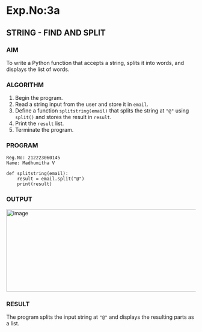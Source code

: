 # Exp.No:3a
## STRING - FIND AND SPLIT

### AIM  
To write a Python function that accepts a string, splits it into words, and displays the list of words.

### ALGORITHM

1. Begin the program.
2. Read a string input from the user and store it in `email`.
3. Define a function `splitstring(email)` that splits the string at `"@"` using `split()` and stores the result in `result`.
4. Print the `result` list.
5. Terminate the program.


### PROGRAM
```
Reg.No: 212223060145
Name: Madhumitha V

def splitstring(email):
    result = email.split("@")
    print(result)
```

### OUTPUT
<img width="847" height="219" alt="image" src="https://github.com/user-attachments/assets/9302246b-67e6-476e-9ce4-ab5a26035256" />

### RESULT
The program splits the input string at `"@"` and displays the resulting parts as a list.

